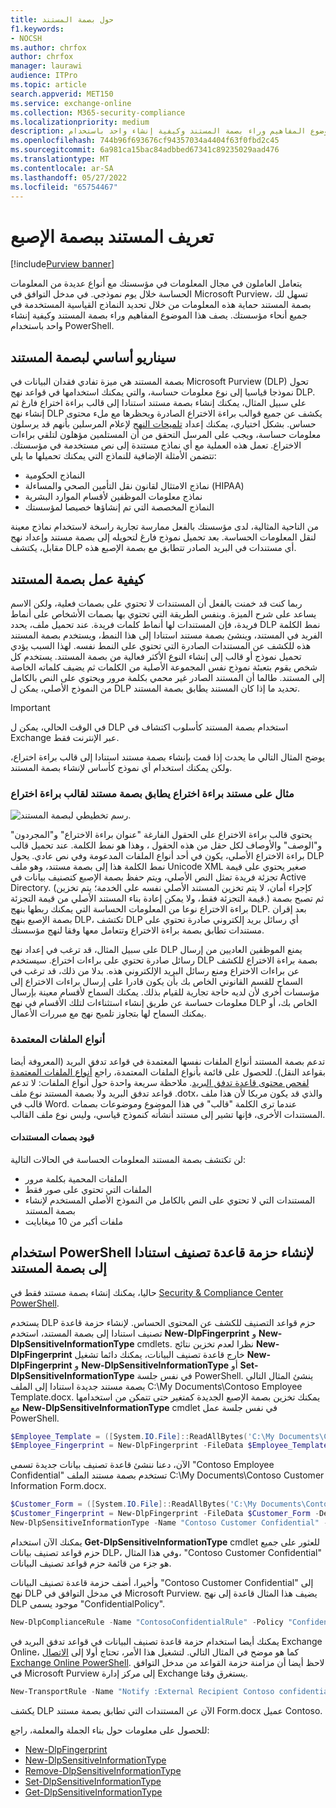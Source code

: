 ```yaml
---
title: حول بصمة المستند
f1.keywords:
- NOCSH
ms.author: chrfox
author: chrfox
manager: laurawi
audience: ITPro
ms.topic: article
search.appverid: MET150
ms.service: exchange-online
ms.collection: M365-security-compliance
ms.localizationpriority: medium
description: يتعامل العاملون في مجال المعلومات في مؤسستك مع أنواع عديدة من المعلومات الحساسة خلال يوم نموذجي. تسهل لك بصمة المستند حماية هذه المعلومات من خلال تحديد النماذج القياسية المستخدمة في جميع أنحاء مؤسستك. يصف هذا الموضوع المفاهيم وراء بصمة المستند وكيفية إنشاء واحد باستخدام PowerShell.
ms.openlocfilehash: 744b96f693676cf94357034a4404f63f0fbd2c45
ms.sourcegitcommit: 6a981ca15bac84adbbed67341c89235029aad476
ms.translationtype: MT
ms.contentlocale: ar-SA
ms.lasthandoff: 05/27/2022
ms.locfileid: "65754467"
---
```

# <a name="document-fingerprinting"></a>تعريف المستند ببصمة الإصبع

[!include[Purview banner](../includes/purview-rebrand-banner.md)]

يتعامل العاملون في مجال المعلومات في مؤسستك مع أنواع عديدة من المعلومات الحساسة خلال يوم نموذجي. في مدخل التوافق في Microsoft Purview، تسهل لك بصمة المستند حماية هذه المعلومات من خلال تحديد النماذج القياسية المستخدمة في جميع أنحاء مؤسستك. يصف هذا الموضوع المفاهيم وراء بصمة المستند وكيفية إنشاء واحد باستخدام PowerShell.

## <a name="basic-scenario-for-document-fingerprinting"></a>سيناريو أساسي لبصمة المستند

بصمة المستند هي ميزة تفادي فقدان البيانات في Microsoft Purview (DLP) تحول نموذجا قياسيا إلى نوع معلومات حساسة، والتي يمكنك استخدامها في قواعد نهج DLP. على سبيل المثال، يمكنك إنشاء بصمة مستند استنادا إلى قالب براءة اختراع فارغ ثم إنشاء نهج DLP يكشف عن جميع قوالب براءة الاختراع الصادرة ويحظرها مع ملء محتوى حساس. بشكل اختياري، يمكنك إعداد [تلميحات النهج](use-notifications-and-policy-tips.md) لإعلام المرسلين بأنهم قد يرسلون معلومات حساسة، ويجب على المرسل التحقق من أن المستلمين مؤهلون لتلقي براءات الاختراع. تعمل هذه العملية مع أي نماذج مستندة إلى نص مستخدمة في مؤسستك. تتضمن الأمثلة الإضافية للنماذج التي يمكنك تحميلها ما يلي:

- النماذج الحكومية
- نماذج الامتثال لقانون نقل التأمين الصحي والمساءلة (HIPAA)
- نماذج معلومات الموظفين لأقسام الموارد البشرية
- النماذج المخصصة التي تم إنشاؤها خصيصا لمؤسستك

من الناحية المثالية، لدى مؤسستك بالفعل ممارسة تجارية راسخة لاستخدام نماذج معينة لنقل المعلومات الحساسة. بعد تحميل نموذج فارغ لتحويله إلى بصمة مستند وإعداد نهج مقابل، يكتشف DLP أي مستندات في البريد الصادر تتطابق مع بصمة الإصبع هذه.

## <a name="how-document-fingerprinting-works"></a>كيفية عمل بصمة المستند

ربما كنت قد خمنت بالفعل أن المستندات لا تحتوي على بصمات فعلية، ولكن الاسم يساعد على شرح الميزة. وبنفس الطريقة التي تحتوي بها بصمات الأشخاص على أنماط فريدة، فإن المستندات لها أنماط كلمات فريدة. عند تحميل ملف، يحدد DLP نمط الكلمة الفريد في المستند، وينشئ بصمة مستند استنادا إلى هذا النمط، ويستخدم بصمة المستند هذه للكشف عن المستندات الصادرة التي تحتوي على النمط نفسه. لهذا السبب يؤدي تحميل نموذج أو قالب إلى إنشاء النوع الأكثر فعالية من بصمة المستند. يستخدم كل شخص يقوم بتعبئة نموذج نفس المجموعة الأصلية من الكلمات ثم يضيف كلماته الخاصة إلى المستند. طالما أن المستند الصادر غير محمي بكلمة مرور ويحتوي على النص بالكامل من النموذج الأصلي، يمكن ل DLP تحديد ما إذا كان المستند يطابق بصمة المستند.

> [!IMPORTANT]
> في الوقت الحالي، يمكن ل DLP استخدام بصمة المستند كأسلوب اكتشاف في Exchange عبر الإنترنت فقط.

يوضح المثال التالي ما يحدث إذا قمت بإنشاء بصمة مستند استنادا إلى قالب براءة اختراع، ولكن يمكنك استخدام أي نموذج كأساس لإنشاء بصمة المستند.

### <a name="example-of-a-patent-document-matching-a-document-fingerprint-of-a-patent-template"></a>مثال على مستند براءة اختراع يطابق بصمة مستند لقالب براءة اختراع

![رسم تخطيطي لبصمة المستند.](../media/Document-Fingerprinting-diagram.png)

يحتوي قالب براءة الاختراع على الحقول الفارغة "عنوان براءة الاختراع" و"المجردون" و"الوصف" والأوصاف لكل حقل من هذه الحقول ، وهذا هو نمط الكلمة. عند تحميل قالب براءة الاختراع الأصلي، يكون في أحد أنواع الملفات المدعومة وفي نص عادي. يحول DLP نمط الكلمة هذا إلى بصمة مستند، وهو ملف Unicode XML صغير يحتوي على قيمة تجزئة فريدة تمثل النص الأصلي، ويتم حفظ بصمة الإصبع كتصنيف بيانات في Active Directory. (كإجراء أمان، لا يتم تخزين المستند الأصلي نفسه على الخدمة؛ يتم تخزين قيمة التجزئة فقط، ولا يمكن إعادة بناء المستند الأصلي من قيمة التجزئة.) ثم تصبح بصمة براءة الاختراع نوعا من المعلومات الحساسة التي يمكنك ربطها بنهج DLP. بعد إقران بصمة الإصبع بنهج DLP، تكتشف DLP أي رسائل بريد إلكتروني صادرة تحتوي على مستندات تطابق بصمة براءة الاختراع وتتعامل معها وفقا لنهج مؤسستك.

على سبيل المثال، قد ترغب في إعداد نهج DLP يمنع الموظفين العاديين من إرسال رسائل صادرة تحتوي على براءات اختراع. سيستخدم DLP بصمة براءة الاختراع للكشف عن براءات الاختراع ومنع رسائل البريد الإلكتروني هذه. بدلا من ذلك، قد ترغب في السماح للقسم القانوني الخاص بك بأن يكون قادرا على إرسال براءات الاختراع إلى مؤسسات أخرى لأن لديه حاجة تجارية للقيام بذلك. يمكنك السماح لأقسام معينة بإرسال معلومات حساسة عن طريق إنشاء استثناءات لتلك الأقسام في نهج DLP الخاص بك، أو يمكنك السماح لها بتجاوز تلميح نهج مع مبررات الأعمال.

### <a name="supported-file-types"></a>أنواع الملفات المعتمدة

تدعم بصمة المستند أنواع الملفات نفسها المعتمدة في قواعد تدفق البريد (المعروفة أيضا بقواعد النقل). للحصول على قائمة بأنواع الملفات المعتمدة، راجع [أنواع الملفات المعتمدة لفحص محتوى قاعدة تدفق البريد](/exchange/security-and-compliance/mail-flow-rules/inspect-message-attachments#supported-file-types-for-mail-flow-rule-content-inspection). ملاحظة سريعة واحدة حول أنواع الملفات: لا تدعم قواعد تدفق البريد ولا بصمة المستند نوع ملف .dotx، والذي قد يكون مربكا لأن هذا ملف قالب في Word. عندما ترى الكلمة "قالب" في هذا الموضوع وموضوعات بصمات المستندات الأخرى، فإنها تشير إلى مستند أنشأته كنموذج قياسي، وليس نوع ملف القالب.

#### <a name="limitations-of-document-fingerprinting"></a>قيود بصمات المستندات

لن تكتشف بصمة المستند المعلومات الحساسة في الحالات التالية:

- الملفات المحمية بكلمة مرور
- الملفات التي تحتوي على صور فقط
- المستندات التي لا تحتوي على النص بالكامل من النموذج الأصلي المستخدم لإنشاء بصمة المستند
- ملفات أكبر من 10 ميغابايت

## <a name="use-powershell-to-create-a-classification-rule-package-based-on-document-fingerprinting"></a>استخدام PowerShell لإنشاء حزمة قاعدة تصنيف استنادا إلى بصمة المستند

حاليا، يمكنك إنشاء بصمة مستند فقط في [Security & Compliance Center PowerShell](/powershell/exchange/connect-to-scc-powershell).

يستخدم DLP حزم قواعد التصنيف للكشف عن المحتوى الحساس. لإنشاء حزمة قاعدة تصنيف استنادا إلى بصمة المستند، استخدم **New-DlpFingerprint** و **New-DlpSensitiveInformationType** cmdlets. نظرا لعدم تخزين نتائج **New-DlpFingerprint** خارج قاعدة تصنيف البيانات، يمكنك دائما تشغيل **New-DlpFingerprint** و **New-DlpSensitiveInformationType** أو **Set-DlpSensitiveInformationType** في نفس جلسة PowerShell. ينشئ المثال التالي بصمة مستند جديدة استنادا إلى الملف C:\My Documents\Contoso Employee Template.docx. يمكنك تخزين بصمة الإصبع الجديدة كمتغير حتى تتمكن من استخدامها مع **New-DlpSensitiveInformationType** cmdlet في نفس جلسة عمل PowerShell.

```powershell
$Employee_Template = ([System.IO.File]::ReadAllBytes('C:\My Documents\Contoso Employee Template.docx'))
$Employee_Fingerprint = New-DlpFingerprint -FileData $Employee_Template -Description "Contoso Employee Template"
```

الآن، دعنا ننشئ قاعدة تصنيف بيانات جديدة تسمى "Contoso Employee Confidential" تستخدم بصمة مستند الملف C:\My Documents\Contoso Customer Information Form.docx.

```powershell
$Customer_Form = ([System.IO.File]::ReadAllBytes('C:\My Documents\Contoso Customer Information Form.docx'))
$Customer_Fingerprint = New-DlpFingerprint -FileData $Customer_Form -Description "Contoso Customer Information Form"
New-DlpSensitiveInformationType -Name "Contoso Customer Confidential" -Fingerprints $Customer_Fingerprint -Description "Message contains Contoso customer information."
```

يمكنك الآن استخدام **Get-DlpSensitiveInformationType** cmdlet للعثور على جميع حزم قواعد تصنيف بيانات DLP، وفي هذا المثال، "Contoso Customer Confidential" هو جزء من قائمة حزم قواعد تصنيف البيانات.

وأخيرا، أضف حزمة قاعدة تصنيف البيانات "Contoso Customer Confidential" إلى نهج DLP في مدخل التوافق في Microsoft Purview. يضيف هذا المثال قاعدة إلى نهج DLP موجود يسمى "ConfidentialPolicy".

```powershell
New-DlpComplianceRule -Name "ContosoConfidentialRule" -Policy "ConfidentialPolicy" -ContentContainsSensitiveInformation @{Name="Contoso Customer Confidential"} -BlockAccess $True
```

يمكنك أيضا استخدام حزمة قاعدة تصنيف البيانات في قواعد تدفق البريد في Exchange Online، كما هو موضح في المثال التالي. لتشغيل هذا الأمر، تحتاج أولا إلى [الاتصال Exchange Online PowerShell](/powershell/exchange/connect-to-exchange-online-powershell). لاحظ أيضا أن مزامنة حزمة القواعد من مدخل التوافق في Microsoft Purview إلى مركز إدارة Exchange يستغرق وقتا.

```powershell
New-TransportRule -Name "Notify :External Recipient Contoso confidential" -NotifySender NotifyOnly -Mode Enforce -SentToScope NotInOrganization -MessageContainsDataClassification @{Name=" Contoso Customer Confidential"}
```

يكشف DLP الآن عن المستندات التي تطابق بصمة مستند Form.docx عميل Contoso.

للحصول على معلومات حول بناء الجملة والمعلمة، راجع:

- [New-DlpFingerprint](/powershell/module/exchange/New-DlpFingerprint)
- [New-DlpSensitiveInformationType](/powershell/module/exchange/New-DlpSensitiveInformationType)
- [Remove-DlpSensitiveInformationType](/powershell/module/exchange/Remove-DlpSensitiveInformationType)
- [Set-DlpSensitiveInformationType](/powershell/module/exchange/Set-DlpSensitiveInformationType)
- [Get-DlpSensitiveInformationType](/powershell/module/exchange/Get-DlpSensitiveInformationType)

